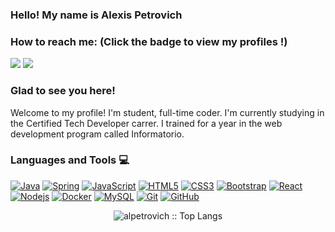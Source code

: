 ### Hello! My name is Alexis Petrovich<br>

### How to reach me: <strong>(Click the badge to view my profiles !)</strong>

<img src="https://img.shields.io/badge/alexispetrovich11@gmail.com-%23D14836.svg?&style=for-the-badge&logo=gmail&logoColor=white" href="alexispetrovich11@gmail.com">     <a href="https://www.linkedin.com/in/alexis-petrovich-a0977620a/"><img src="https://img.shields.io/badge/Alexis Petrovich-%230077B5.svg?&style=for-the-badge&logo=linkedin&logoColor=white" ></a> 

### Glad to see you here! 

Welcome to my profile! I'm student, full-time coder. I'm currently studying in the Certified Tech Developer carrer.
I trained for a year in the web development program called Informatorio.

### Languages and Tools :computer:

[![Java](https://img.shields.io/badge/Java-orange?style=flat&logo=java&logoColor=white&link)]() [![Spring](https://img.shields.io/badge/-Spring-181717?style=flat&logo=Spring&link)]() [![JavaScript](https://img.shields.io/badge/-JavaScript-black?style=flat&logo=javascript&link)]() [![HTML5](https://img.shields.io/badge/-HTML5-E34F26?style=flat&logo=html5&logoColor=white&link)]() [![CSS3](https://img.shields.io/badge/-CSS3-1572B6?style=flat&logo=css3&link)]() [![Bootstrap](https://img.shields.io/badge/-Bootstrap-563D7C?style=flat&logo=bootstrap&link)]() [![React](https://img.shields.io/badge/-React-black?style=flat&logo=react&link)]() [![Nodejs](https://img.shields.io/badge/-Nodejs-black?style=flat&logo=Node.js&link)]() [![Docker](https://img.shields.io/badge/-Docker-black?style=flat&logo=docker&link)]() [![MySQL](https://img.shields.io/badge/-MySQL-black?style=flat&logo=mysql&link)]() [![Git](https://img.shields.io/badge/-Git-black?style=flat&logo=git&link)]() [![GitHub](https://img.shields.io/badge/-GitHub-181717?style=flat&logo=github&link)]() 

<p align="center"><img src="https://github-readme-stats.vercel.app/api/top-langs/?username=alpetrovich&langs_count=10&theme=dark&layout=compact" alt="alpetrovich :: Top Langs" /></p>

